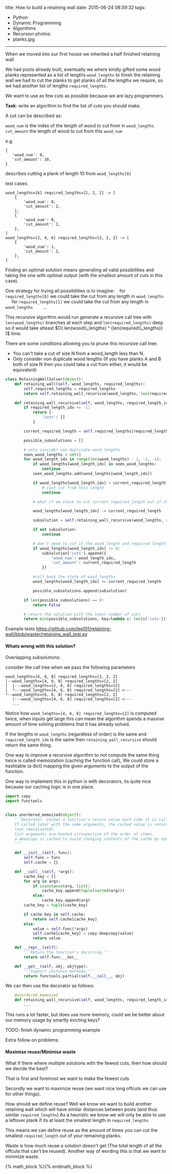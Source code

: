 title: How to build a retaining wall
date: 2015-06-24 08:59:32
tags: 
- Python
- Dynamic Programming
- Algorithms
- Recursion
photos:
- planks.jpg
---

When we moved into our first house we inherited a half finished retaining wall.

We had posts already built, 
eventually we where kindly gifted some wood planks represented as a list of lengths `wood_lengths`
to finish the retaining wall we had to cut the planks to get planks of all the lengths we require, 
so we had another list of lengths `required_lengths`.

We want to use as few cuts as possible because we are lazy programmers.

<b>Task</b>: write an algorithm to find the list of cuts you should make.

A cut can be described as:
 
 
 `wood_num` is the index of the length of wood to cut from in `wood_lengths` 
 `cut_amount` the length of wood to cut from this `wood_num`
 
 e.g.
 
 ```
 {
    'wood_num': 0,
    'cut_amount': 10,
 }
 ```
 describes cutting a plank of length 10 from `wood_lengths[0]`

test cases:

```
wood_lengths=[6] required_lengths=[2, 2, 2] -> [
    {
        'wood_num': 0,
        'cut_amount': 2,
    },
    {
        'wood_num': 0,
        'cut_amount': 2,
    },
]
wood_lengths=[2, 4, 6] required_lengths=[2, 2, 2] -> [
    {
        'wood_num': 1,
        'cut_amount': 2,
    },
]
```

Finding an optimal solution means generating all valid possibilities and taking the one with optimal output (with the smallest amount of cuts in this case).

One strategy for trying all possibilities is to imagine:
&nbsp;&nbsp; for `required_lengths[0]` we could take the cut from any length in `wood_lengths`
&nbsp;&nbsp;&nbsp;&nbsp; for `required_lengths[1]` we could take the cut from any length in `wood_lengths`
&nbsp;&nbsp;&nbsp;&nbsp;&nbsp;&nbsp; ...


This recursive algorithm would run generate a recursive call tree with `len(wood_lengths)` branches at each step and `len(required_lengths)` deep
 so it would take atleast $O( len(wood\\_lengths) ^ {len(required\\_lengths)} )$ time.
 
There are some conditions allowing you to prune this recursive call tree: 
- You can't take a cut of size N from a wood_length less than N.
- Only consider non duplicate wood lengths (If you have planks A and B both of size N then you could take a cut from either, it would be equivalent)


```python
class RetainingWallSolver(object):
    def retaining_wall(self, wood_lengths, required_lengths):
        self.required_lengths = required_lengths
        return self.retaining_wall_recursive(wood_lengths, len(required_lengths) - 1)

    def retaining_wall_recursive(self, wood_lengths, required_length_idx):
        if required_length_idx <= -1:
            return {
                'cuts': []
            }

        current_required_length = self.required_lengths[required_length_idx]

        possible_subsolutions = []

        # only consider non duplicate wood lengths
        seen_wood_lengths = set()
        for wood_length_idx in range(len(wood_lengths) - 1, -1, -1):
            if wood_lengths[wood_length_idx] in seen_wood_lengths:
                continue
            seen_wood_lengths.add(wood_lengths[wood_length_idx])

            if wood_lengths[wood_length_idx] < current_required_length:
                # cant cut from this length
                continue

            # what if we chose to cut current_required_length out of this wood length

            wood_lengths[wood_length_idx] -= current_required_length

            subsolution = self.retaining_wall_recursive(wood_lengths, required_length_idx - 1)

            if not subsolution:
                continue

            # don't need to cut if the wood length and required length are the same
            if wood_lengths[wood_length_idx] != 0:
                subsolution['cuts'].append({
                    'wood_num': wood_length_idx,
                    'cut_amount': current_required_length
                })

            #roll back the state of wood_lengths
            wood_lengths[wood_length_idx] += current_required_length

            possible_subsolutions.append(subsolution)

        if len(possible_subsolutions) == 0:
            return False

        # return the solution with the least number of cuts
        return min(possible_subsolutions, key=lambda s: len(s['cuts']))
```


Example tests https://github.com/lee101/retaining-wall/blob/master/retaining_wall_test.py

#### Whats wrong with this solution?

Overlapping subsolutions:

consider the call tree when we pass the following parameters

```
wood_lengths=[6, 8, 8] required_lengths=[2, 2, 2]
|--wood_lengths=[4, 8, 8] required_lengths=[2, 2]
|  |---wood_lengths=[2, 8, 8] required_lengths=[2]
|  └---wood_lengths=[4, 6, 8] required_lengths=[2] <---
└--wood_lengths=[6, 6, 8] required_lengths=[2, 2]
   |---wood_lengths=[4, 6, 8] required_lengths=[2] <---
   ...
```

Notice how `wood_lengths=[4, 6, 8] required_lengths=[2]` is computed twice, 
when inputs get large this can mean the algorithm spends a massive amount of time solving problems that it has already solved.

If the lengths in `wood_lengths` (regardless of order) is the same and `required_length_idx` is the same then `retaining_wall_recursive` should return the same thing.

One way to improve a recursive algorithm to not compute the same thing twice is called memoization (caching the function call), 
We could store a hashtable (a dict) mapping the given arguments to the output of the function.

One way to implement this in python is with decorators, its quite nice because our caching logic is in one place.


```python
import copy
import functools


class unordered_memoized(object):
    '''Decorator. Caches a function's return value each time it is called.
    If called later with the same arguments, the cached value is returned
    (not reevaluated).
    list arguments are hashed irrespective of the order of items.
    a deepcopy is cached to avoid changing contents of the cache by operating on a functions return value.
    '''

    def __init__(self, func):
        self.func = func
        self.cache = {}

    def __call__(self, *args):
        cache_key = []
        for arg in args:
            if isinstance(arg, list):
                cache_key.append(tuple(sorted(arg)))
            else:
                cache_key.append(arg)
        cache_key = tuple(cache_key)

        if cache_key in self.cache:
            return self.cache[cache_key]
        else:
            value = self.func(*args)
            self.cache[cache_key] = copy.deepcopy(value)
            return value

    def __repr__(self):
        '''Return the function's docstring.'''
        return self.func.__doc__

    def __get__(self, obj, objtype):
        '''Support instance methods.'''
        return functools.partial(self.__call__, obj)
```

We can then use the decorator as follows:

```python
    @unordered_memoized
    def retaining_wall_recursive(self, wood_lengths, required_length_idx):
        ...
```

This runs a lot faster, but does use more memory, could we be better about our memory usage by smartly evicting keys?

TODO: finish dynamic programming example


Extra follow on problems:

#### Maximise reuse/Minimise waste

What if there where multiple solutions with the fewest cuts, then how should we decide the best?

That is first and foremost we want to make the fewest cuts

Secondly we want to maximize reuse (we want nice long offcuts we can use for other things).

How should we define reuse?
Well we know we want to build another retaining wall which will have similar distances between posts (and thus similar `required_lengths`)
As a heuristic we know we will only be able to use a leftover plank if its at least the smallest length in `required_lengths`

This means we can define reuse as the amount of times you can cut the smallest `required_length` out of your remaining planks.

Waste is how much reuse a solution doesn't get (The total length of all the offcuts that can't be reused).
Another way of wording this is that we want to minimize waste.

{% math_block %}{% endmath_block %}
